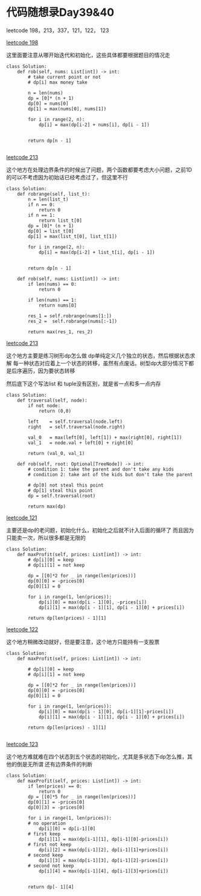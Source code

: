 # 代码随想录Day39&40

leetcode 198，213，337，121，122， 123

[leetcode 198](https://leetcode.com/problems/house-robber/)

这里面要注意从哪开始迭代和初始化，这些具体都要根据题目的情况走


```
class Solution:
    def rob(self, nums: List[int]) -> int:
        # take current point or not
        # dp[i] max money take

        n = len(nums)
        dp = [0]* (n + 1)
        dp[0] = nums[0]
        dp[1] = max(nums[0], nums[1])

        for i in range(2, n):
            dp[i] = max(dp[i-2] + nums[i], dp[i - 1])


        return dp[n - 1]
        
```    
[leetcode 213](https://leetcode.com/problems/house-robber-ii/)

这个地方在处理边界条件的时候出了问题，两个函数都要考虑大小问题，之前1D的可以不考虑因为初始话已经考虑过了，但这里不行

```
class Solution:
    def robrange(self, list_t):
        n = len(list_t)
        if n == 0:
            return 0 
        if n == 1:
            return list_t[0]
        dp = [0]* (n + 1)
        dp[0] = list_t[0]
        dp[1] = max(list_t[0], list_t[1])

        for i in range(2, n):
            dp[i] = max(dp[i-2] + list_t[i], dp[i - 1])


        return dp[n - 1]

    def rob(self, nums: List[int]) -> int:
        if len(nums) == 0:
            return 0 
        
        if len(nums) == 1:
            return nums[0]

        res_1 = self.robrange(nums[1:])
        res_2 =  self.robrange(nums[:-1])

        return max(res_1, res_2)
```

[leetcode 213](https://leetcode.com/problems/house-robber-iii/)

这个地方主要是练习树形dp怎么做
dp单纯定义几个独立的状态，然后根据状态求解
每一种状态对应着上一个状态的转移，虽然有点废话。树型dp大部分情况下都是后序遍历，因为要状态转移

然后底下这个写法list 和 tuple没有区别，就是省一点和多一点内存

```
class Solution:
    def traversal(self, node):
        if not node:
            return (0,0)
        
        left    = self.traversal(node.left)
        right   = self.traversal(node.right)

        val_0   = max(left[0], left[1]) + max(right[0], right[1])
        val_1   = node.val + left[0] + right[0]

        return (val_0, val_1)

    def rob(self, root: Optional[TreeNode]) -> int:
        # condition 1: take the parent and don't take any kids
        # condition 2: take ant of the kids but don't take the parent

        # dp[0] not steal this point
        # dp[1] steal this point
        dp = self.traversal(root)

        return max(dp)

```

[leetcode 121](https://leetcode.com/problems/house-robber/)

主要还是dp的老问题，初始化什么，初始化之后就不计入后面的循环了
而且因为只能卖一次，所以很多都是无限的


```
class Solution:
    def maxProfit(self, prices: List[int]) -> int:
        # dp[i][0] = keep
        # dp[i][1] = not keep

        dp = [[0]*2 for _ in range(len(prices))]
        dp[0][0] = -prices[0]
        dp[0][1] = 0

        for i in range(1, len(prices)):
            dp[i][0] = max(dp[i - 1][0], -prices[i])
            dp[i][1] = max(dp[i - 1][1], dp[i - 1][0] + prices[i])

        return dp[len(prices) - 1][1] 
```
[leetcode 122](https://leetcode.com/problems/house-robber/)

这个地方稍微改动就好，但是要注意，这个地方只能持有一支股票
```
class Solution:
    def maxProfit(self, prices: List[int]) -> int:
    
        # dp[i][0] = keep
        # dp[i][1] = not keep

        dp = [[0]*2 for _ in range(len(prices))]
        dp[0][0] = -prices[0]
        dp[0][1] = 0

        for i in range(1, len(prices)):
            dp[i][0] = max(dp[i - 1][0], dp[i-1][1]-prices[i])
            dp[i][1] = max(dp[i - 1][1], dp[i - 1][0] + prices[i])

        return dp[len(prices) - 1][1] 


```
[leetcode 123](https://leetcode.com/problems/house-robber/)

这个地方难就难在四个状态到五个状态的初始化，尤其是多状态下dp怎么推，其他的倒是无所谓
还有边界条件的判断

```
class Solution:
    def maxProfit(self, prices: List[int]) -> int:
        if len(prices) == 0:
            return 0
        dp = [[0]*5 for _ in range(len(prices))]
        dp[0][1] = -prices[0]
        dp[0][3] = -prices[0]

        for i in range(1, len(prices)):
        # no operation 
            dp[i][0] = dp[i-1][0]
        # first keep
            dp[i][1] = max(dp[i-1][1], dp[i-1][0]-prices[i])
        # first not keep 
            dp[i][2] = max(dp[i-1][2], dp[i-1][1]+prices[i])
        # second keep
            dp[i][3] = max(dp[i-1][3], dp[i-1][2]-prices[i])
        # second not keep 
            dp[i][4] = max(dp[i-1][4], dp[i-1][3]+prices[i])

        
        return dp[- 1][4]
```
